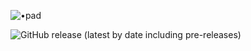 ![•pad](public/res/small_logo.png)

![GitHub release (latest by date including pre-releases)](https://img.shields.io/github/v/release/hickatheworld/pad?include_prereleases&label=latest)